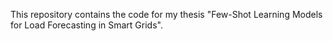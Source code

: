 This repository contains the code for my thesis "Few-Shot Learning Models for Load Forecasting in Smart Grids".
